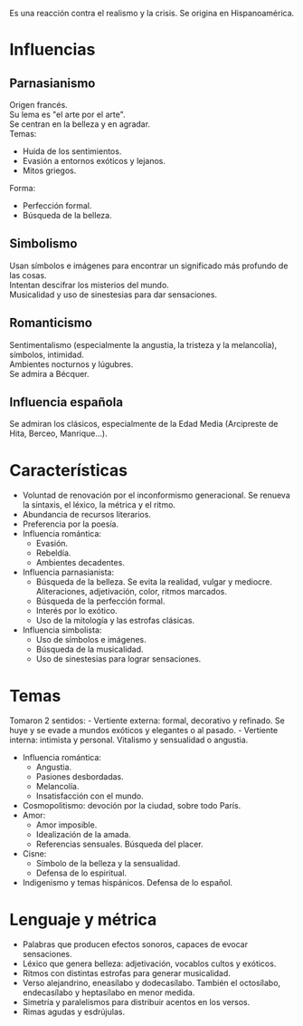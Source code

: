 Es una reacción contra el realismo y la crisis. Se origina en Hispanoamérica.

# Influencias

## Parnasianismo
Origen francés.  
Su lema es "el arte por el arte".  
Se centran en la belleza y en agradar.  
Temas:
- Huida de los sentimientos.
- Evasión a entornos exóticos y lejanos.
- Mitos griegos.

Forma:
- Perfección formal.
- Búsqueda de la belleza.

## Simbolismo
Usan símbolos e imágenes para encontrar un significado más profundo de las cosas.  
Intentan descifrar los misterios del mundo.  
Musicalidad y uso de sinestesias para dar sensaciones.

## Romanticismo
Sentimentalismo (especialmente la angustia, la tristeza y la melancolía), símbolos, intimidad.  
Ambientes nocturnos y lúgubres.  
Se admira a Bécquer.

## Influencia española
Se admiran los clásicos, especialmente de la Edad Media (Arcipreste de Hita, Berceo, Manrique...).

# Características
- Voluntad de renovación por el inconformismo generacional. Se renueva la sintaxis, el léxico, la métrica y el ritmo.
- Abundancia de recursos literarios.
- Preferencia por la poesía.
- Influencia romántica:
    - Evasión.
    - Rebeldía.
    - Ambientes decadentes.
- Influencia parnasianista:
    - Búsqueda de la belleza. Se evita la realidad, vulgar y mediocre. Aliteraciones, adjetivación, color, ritmos marcados.
    - Búsqueda de la perfección formal.
    - Interés por lo exótico.
    - Uso de la mitología y las estrofas clásicas.
- Influencia simbolista:
    - Uso de símbolos e imágenes.
    - Búsqueda de la musicalidad.
    - Uso de sinestesias para lograr sensaciones.

# Temas
Tomaron 2 sentidos:
    - Vertiente externa: formal, decorativo y refinado. Se huye y se evade a mundos exóticos y elegantes o al pasado.
    - Vertiente interna: intimista y personal. Vitalismo y sensualidad o angustia.
- Influencia romántica:
    - Angustia.
    - Pasiones desbordadas.
    - Melancolía.
    - Insatisfacción con el mundo.
- Cosmopolitismo: devoción por la ciudad, sobre todo París.
- Amor:
    - Amor imposible.
    - Idealización de la amada.
    - Referencias sensuales. Búsqueda del placer.
- Cisne:
    - Símbolo de la belleza y la sensualidad.
    - Defensa de lo espiritual.
- Indigenismo y temas hispánicos. Defensa de lo español.

# Lenguaje y métrica
- Palabras que producen efectos sonoros, capaces de evocar sensaciones.
- Léxico que genera belleza: adjetivación, vocablos cultos y exóticos.
- Ritmos con distintas estrofas para generar musicalidad.
- Verso alejandrino, eneasílabo y dodecasílabo. También el octosílabo, endecasílabo y heptasílabo en menor medida.
- Simetría y paralelismos para distribuir acentos en los versos.
- Rimas agudas y esdrújulas.
